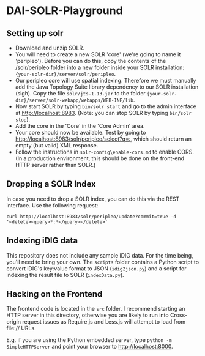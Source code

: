 # DAI-SOLR-Playground

## Setting up solr

* Download and unzip SOLR.
* You will need to create a new SOLR 'core' (we're going to name it 'peripleo'). Before you can do
  this, copy the contents of the /solr/peripleo folder into a new folder inside your SOLR
  installation: `{your-solr-dir}/server/solr/peripleo`.
* Our peripleo core will use spatial indexing. Therefore we must manually add the Java Topology
  Suite library dependency to our SOLR installation (sigh). Copy the file `solr/jts-1.13.jar` to
  the folder `{your-solr-dir}/server/solr-webapp/webapps/WEB-INF/lib`.
* Now start SOLR by typing `bin/solr start` and go to the admin interface at
  [http://localhost:8983](http://localhost:8983). (Note: you can stop SOLR by typing `bin/solr stop`).
* Add the core in the 'Core' in the 'Core Admin' area.
* Your core should now be available. Test by going to
  [http://localhost:8983/solr/peripleo/select?q=*:*](http://localhost:8983/solr/peripleo/select?q=*:*),
  which should return an empty (but valid) XML response.
* Follow the instructions in `solr-config\enable-cors.md` to enable CORS. (In a production environment,
  this should be done on the front-end HTTP server rather than SOLR.)

## Dropping a SOLR Index

In case you need to drop a SOLR index, you can do this via the REST interface. Use the following
request:

```
curl http://localhost:8983/solr/peripleo/update?commit=true -d  '<delete><query>*:*</query></delete>'
```

## Indexing iDIG data

This repository does not include any sample iDIG data. For the time being, you'll need to bring
your own. The `scripts` folder contains a Python script to convert iDIG's key:value format to
JSON (`idig2json.py`) and a script for indexing the result file to SOLR (`indexData.py`).

## Hacking on the Frontend

The frontend code is located in the `src` folder. I recommend starting an HTTP server in this
directory, otherwise you are likely to run into Cross-origin request issues as Require.js and
Less.js will attempt to load from file:// URLs.

E.g. if you are using the Python embedded server, type `python -m SimpleHTTPServer` and point
your browser to [http://localhost:8000](http://localhost:8000).
